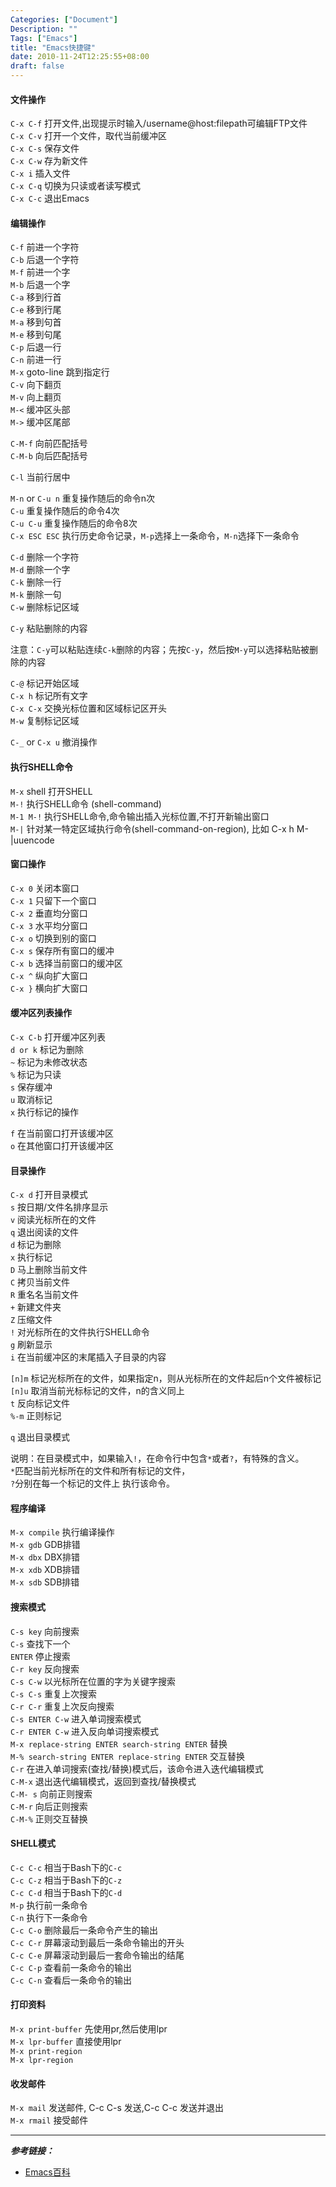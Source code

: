 ```yaml
---
Categories: ["Document"]
Description: ""
Tags: ["Emacs"]
title: "Emacs快捷键"
date: 2010-11-24T12:25:55+08:00
draft: false
---
```


#### 文件操作

`C-x C-f` 打开文件,出现提示时输入/username@host:filepath可编辑FTP文件  
`C-x C-v` 打开一个文件，取代当前缓冲区  
`C-x C-s` 保存文件  
`C-x C-w` 存为新文件  
`C-x i` 插入文件  
`C-x C-q` 切换为只读或者读写模式  
`C-x C-c` 退出Emacs

#### 编辑操作

`C-f` 前进一个字符  
`C-b` 后退一个字符  
`M-f` 前进一个字  
`M-b` 后退一个字  
`C-a` 移到行首  
`C-e` 移到行尾  
`M-a` 移到句首  
`M-e` 移到句尾  
`C-p` 后退一行  
`C-n` 前进一行  
`M-x` goto-line 跳到指定行  
`C-v` 向下翻页  
`M-v` 向上翻页  
`M-<` 缓冲区头部  
`M->` 缓冲区尾部

`C-M-f` 向前匹配括号  
`C-M-b` 向后匹配括号  

`C-l` 当前行居中  

`M-n` or `C-u n` 重复操作随后的命令n次  
`C-u` 重复操作随后的命令4次  
`C-u C-u` 重复操作随后的命令8次  
`C-x ESC ESC` 执行历史命令记录，`M-p`选择上一条命令，`M-n`选择下一条命令

`C-d` 删除一个字符  
`M-d` 删除一个字  
`C-k` 删除一行  
`M-k` 删除一句  
`C-w` 删除标记区域

`C-y` 粘贴删除的内容

注意：`C-y`可以粘贴连续`C-k`删除的内容；先按`C-y`，然后按`M-y`可以选择粘贴被删除的内容

`C-@` 标记开始区域  
`C-x h` 标记所有文字  
`C-x C-x` 交换光标位置和区域标记区开头  
`M-w` 复制标记区域

`C-_` or `C-x u` 撤消操作

#### 执行SHELL命令

`M-x` shell 打开SHELL  
`M-!` 执行SHELL命令 (shell-command)  
`M-1 M-!` 执行SHELL命令,命令输出插入光标位置,不打开新输出窗口  
`M-|` 针对某一特定区域执行命令(shell-command-on-region), 比如 C-x h M-|uuencode

#### 窗口操作

`C-x 0` 关闭本窗口  
`C-x 1` 只留下一个窗口  
`C-x 2` 垂直均分窗口  
`C-x 3` 水平均分窗口  
`C-x o` 切换到别的窗口  
`C-x s` 保存所有窗口的缓冲  
`C-x b` 选择当前窗口的缓冲区  
`C-x ^` 纵向扩大窗口  
`C-x }` 横向扩大窗口

#### 缓冲区列表操作

`C-x C-b` 打开缓冲区列表  
`d or k` 标记为删除  
`~` 标记为未修改状态  
`%` 标记为只读  
`s` 保存缓冲  
`u` 取消标记  
`x` 执行标记的操作

`f` 在当前窗口打开该缓冲区  
`o` 在其他窗口打开该缓冲区

#### 目录操作

`C-x d` 打开目录模式  
`s` 按日期/文件名排序显示  
`v` 阅读光标所在的文件  
`q` 退出阅读的文件  
`d` 标记为删除  
`x` 执行标记  
`D` 马上删除当前文件  
`C` 拷贝当前文件  
`R` 重名名当前文件  
`+` 新建文件夹  
`Z` 压缩文件  
`!` 对光标所在的文件执行SHELL命令  
`g` 刷新显示  
`i` 在当前缓冲区的末尾插入子目录的内容

`[n]m` 标记光标所在的文件，如果指定n，则从光标所在的文件起后n个文件被标记  
`[n]u` 取消当前光标标记的文件，n的含义同上  
`t` 反向标记文件  
`%-m` 正则标记

`q` 退出目录模式

说明：在目录模式中，如果输入`!`，在命令行中包含`*`或者`?`，有特殊的含义。  
`*`匹配当前光标所在的文件和所有标记的文件，  
`?`分别在每一个标记的文件上 执行该命令。

#### 程序编译

`M-x compile` 执行编译操作  
`M-x gdb` GDB排错  
`M-x dbx` DBX排错  
`M-x xdb` XDB排错  
`M-x sdb` SDB排错

#### 搜索模式

`C-s key` 向前搜索  
`C-s` 查找下一个  
`ENTER` 停止搜索  
`C-r key` 反向搜索  
`C-s C-w` 以光标所在位置的字为关键字搜索  
`C-s C-s` 重复上次搜索  
`C-r C-r` 重复上次反向搜索  
`C-s ENTER C-w` 进入单词搜索模式  
`C-r ENTER C-w` 进入反向单词搜索模式  
`M-x replace-string ENTER search-string ENTER` 替换  
`M-% search-string ENTER replace-string ENTER` 交互替换  
`C-r` 在进入单词搜索(查找/替换)模式后，该命令进入迭代编辑模式  
`C-M-x` 退出迭代编辑模式，返回到查找/替换模式  
`C-M- s` 向前正则搜索  
`C-M-r` 向后正则搜索  
`C-M-%` 正则交互替换

#### SHELL模式

`C-c C-c` 相当于Bash下的`C-c`  
`C-c C-z` 相当于Bash下的`C-z`  
`C-c C-d` 相当于Bash下的`C-d`  
`M-p` 执行前一条命令  
`C-n` 执行下一条命令  
`C-c C-o` 删除最后一条命令产生的输出  
`C-c C-r` 屏幕滚动到最后一条命令输出的开头  
`C-c C-e` 屏幕滚动到最后一套命令输出的结尾  
`C-c C-p` 查看前一条命令的输出  
`C-c C-n` 查看后一条命令的输出

#### 打印资料

`M-x print-buffer` 先使用pr,然后使用lpr  
`M-x lpr-buffer` 直接使用lpr  
`M-x print-region`  
`M-x lpr-region`

#### 收发邮件

`M-x mail` 发送邮件, C-c C-s 发送,C-c C-c 发送并退出  
`M-x rmail` 接受邮件

---

_**参考链接：**_  

- [Emacs百科](https://baike.baidu.com/history/emacs/6249437)

